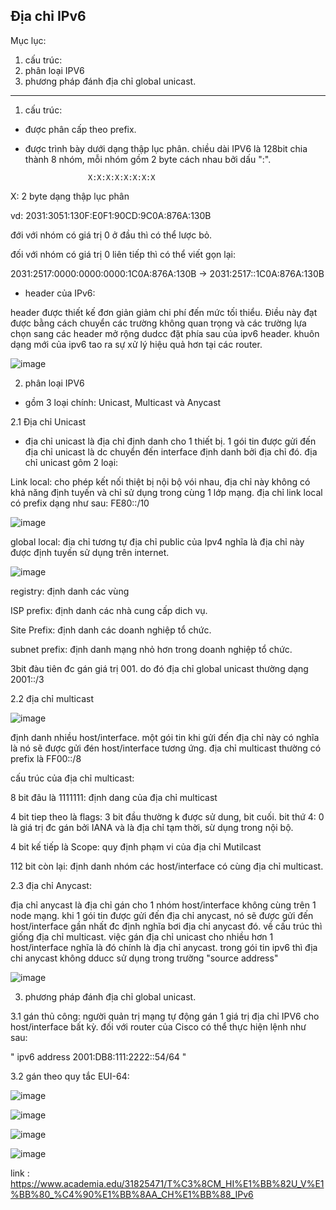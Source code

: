 Địa chỉ IPv6
------------------------------
Mục lục:

1. cấu trúc:
2. phân loại IPV6
3. phương pháp đánh địa chỉ global unicast.
-----------------------------------------
1. cấu trúc: 

- được phân cấp theo prefix.

- được trình bày dưới dạng thập lục phân. chiều dài IPV6 là 128bit chia thành 8 nhóm, mỗi nhóm gồm 2 byte cách nhau bởi dấu ":".

                    X:X:X:X:X:X:X:X

X: 2 byte dạng thập lục phân

vd: 2031:3051:130F:E0F1:90CD:9C0A:876A:130B

đới với nhóm có giá trị 0 ở đầu thì có thể lược bỏ.

đối với nhóm có giá trị 0 liên tiếp thì có thể viết gọn lại:

2031:2517:0000:0000:0000:1C0A:876A:130B -> 2031:2517::1C0A:876A:130B

- header của IPv6:

header được thiết kế đơn giản giảm chi phí đến mức tối thiểu. Điều này đạt được bằng cách chuyển các trường không quan trọng và các trường lựa chọn sang các header mở rộng dudcc đặt phía sau của ipv6 header. khuôn dạng mới của ipv6 tao ra sự xử lý hiệu quả hơn tại các router.

![image](https://user-images.githubusercontent.com/95491130/180596371-4531c7f0-f2b4-491a-9ada-aba183cc99ff.png)


2. phân loại IPV6

- gồm 3 loại chính: Unicast, Multicast và Anycast

2.1 Địa chỉ Unicast

- địa chỉ unicast là địa chỉ định danh cho 1 thiết bị. 1 gói tin được gửi đến địa chỉ unicast là dc chuyển đến interface định danh bởi địa chỉ đó. địa chỉ unicast gôm 2 loại:

Link local: cho phép kết nối thiệt bị nội bộ vói nhau, địa chỉ này không có khả năng định tuyến và chỉ sử dụng trong cùng 1 lớp mạng. địa chỉ link local có prefix dạng như sau: FE80::/10

![image](https://user-images.githubusercontent.com/95491130/180596496-c70bfc02-c13a-4795-8931-0c1e237e7991.png)

global local: địa chỉ tương tự địa chỉ public của Ipv4 nghĩa là địa chỉ này được định tuyến sử dụng trên internet.

![image](https://user-images.githubusercontent.com/95491130/180596530-1dbd6969-9310-4d43-bbff-d8d4d8f99dba.png)

registry: định danh các vùng

ISP prefix: định danh các nhà cung cấp dich vụ.

Site Prefix: định danh các doanh nghiệp tổ chức.

subnet prefix: định danh mạng nhỏ hơn trong doanh nghiệp tổ chức.

3bit đàu tiên đc gán giá trị 001. do đó địa chỉ global unicast thường dạng 2001::/3

2.2 địa chỉ multicast

![image](https://user-images.githubusercontent.com/95491130/180596610-22afd14c-28df-4174-ad75-952b27fbbe8d.png)

định danh nhiều host/interface. một gói tin khi gửi đến địa chỉ này có nghĩa là nó sẽ được gửi đén host/interface tương ứng. địa chỉ multicast thường có prefix là FF00::/8

cấu trúc của địa chỉ multicast:

8 bit đâu là 1111111: định dang của địa chỉ multicast

4 bit tiep theo là flags: 3 bit đầu thường k được sử dung, bit cuối. bit thứ 4: 0 là giá trị đc gán bởi IANA và là địa chỉ tạm thời, sừ dụng trong nội bộ.

4 bit kế tiếp là Scope: quy định phạm vi của địa chỉ Mutilcast

112 bit còn lại: định danh nhóm các host/interface có cùng địa chỉ multicast.

2.3 địa chỉ Anycast:

địa chỉ anycast là địa chỉ gán cho 1 nhóm host/interface không cùng trên 1 node mạng. khi 1 gói tin được gửi đến địa chỉ anycast, nó sẽ được gửi đến host/interface gần nhất đc định nghĩa bơi địa chỉ anycast đó. về cấu trúc thì giống địa chỉ multicast. việc gán địa chỉ unicast cho nhiều hơn 1 host/interface nghĩa là đó chính là địa chỉ anycast. trong gói tin ipv6 thì địa chi anycast không dducc sử dụng trong trường "source address"

![image](https://user-images.githubusercontent.com/95491130/180596664-bf085cd2-f34b-4059-bff4-ea4170f59d64.png)

3. phương pháp đánh địa chỉ global unicast.

3.1 gán thủ công: người quản trị mạng tự động gán 1 giá trị địa chỉ IPV6 cho host/interface bất kỳ. đối với router của Cisco có thể thực hiện lệnh như sau:

" ipv6 address 2001:DB8:111:2222::54/64 "

3.2 gán theo quy tắc EUI-64:

![image](https://user-images.githubusercontent.com/95491130/180597052-26ad2b93-3a2d-4f0e-9df1-8718651c73c3.png)

![image](https://user-images.githubusercontent.com/95491130/180597066-8b551b9f-32b0-4957-81d6-8a9e908cddd2.png)

![image](https://user-images.githubusercontent.com/95491130/180597088-f5400393-5216-4f54-83b8-437b06494994.png)

![image](https://user-images.githubusercontent.com/95491130/180597640-5348e1c4-6962-43ab-a4fb-ffa098e11ebe.png)


link : https://www.academia.edu/31825471/T%C3%8CM_HI%E1%BB%82U_V%E1%BB%80_%C4%90%E1%BB%8AA_CH%E1%BB%88_IPv6




